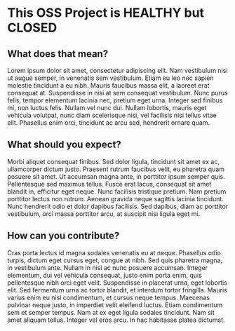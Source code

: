 # This OSS Project is HEALTHY but CLOSED

## What does that mean?

Lorem ipsum dolor sit amet, consectetur adipiscing elit. Nam vestibulum nisi ut augue semper, in venenatis sem vestibulum. Etiam eu leo nec sapien molestie tincidunt a eu nibh. Mauris faucibus massa elit, a laoreet erat consequat at. Suspendisse in nisi at sem consequat vestibulum. Nunc purus felis, tempor elementum lacinia nec, pretium eget urna. Integer sed finibus mi, non luctus felis. Nullam vel nunc dui. Nullam lobortis, mauris eget vehicula volutpat, nunc diam scelerisque nisi, vel facilisis nisi tellus vitae elit. Phasellus enim orci, tincidunt ac arcu sed, hendrerit ornare quam.

## What should you expect?

Morbi aliquet consequat finibus. Sed dolor ligula, tincidunt sit amet ex ac, ullamcorper dictum justo. Praesent rutrum faucibus velit, eu pharetra quam posuere sit amet. Ut accumsan magna ante, in porttitor ipsum semper quis. Pellentesque sed maximus tellus. Fusce erat lacus, consequat sit amet blandit in, efficitur eget neque. Nunc facilisis tristique pretium. Nam pretium porttitor lectus non rutrum. Aenean gravida neque sagittis lacinia tincidunt. Nunc hendrerit odio et dolor dapibus facilisis. Sed dapibus, diam ac porttitor vestibulum, orci massa porttitor arcu, at suscipit nisi ligula eget mi.

## How can you contribute?

Cras porta lectus id magna sodales venenatis eu at neque. Phasellus odio turpis, dictum eget cursus eget, congue at nibh. Sed quis pharetra magna, in vestibulum ante. Nullam in nisl ac nunc posuere accumsan. Integer elementum, dui vel vehicula consequat, justo enim porta enim, quis pellentesque nibh orci eget velit. Suspendisse in placerat urna, eget lobortis elit. Sed fermentum urna ac tortor blandit, et interdum tortor fringilla. Mauris varius enim eu nisl condimentum, et cursus neque tempus. Maecenas pulvinar neque justo, in imperdiet velit eleifend luctus. Etiam condimentum sem et semper tempus. Nam at ex eget ligula sodales tincidunt. Nam sit amet aliquam tellus. Integer vel eros arcu. In hac habitasse platea dictumst.
